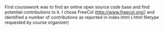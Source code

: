 First coursework was to find an online open source code base and find potential contributions to it. I chose 
FreeCol (http://www.freecol.org/) and identified a number of contributions as reported in index.html (.html filetype requested by course organizer)

